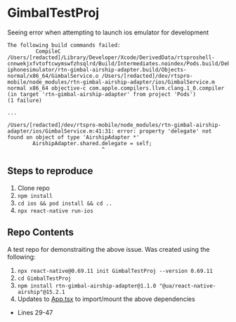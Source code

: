 # GimbalTestProj
Seeing error when attempting to launch ios emulator for development

```
The following build commands failed:
         CompileC /Users/[redacted]/Library/Developer/Xcode/DerivedData/rtsproshell-cnnwekjxfvtoftcwymswfzhsqlrd/Build/Intermediates.noindex/Pods.build/Debug-iphonesimulator/rtn-gimbal-airship-adapter.build/Objects-normal/x86_64/GimbalService.o /Users/[redacted]/dev/rtspro-mobile/node_modules/rtn-gimbal-airship-adapter/ios/GimbalService.m normal x86_64 objective-c com.apple.compilers.llvm.clang.1_0.compiler (in target 'rtn-gimbal-airship-adapter' from project 'Pods')
(1 failure)
 
...
 
/Users/[redacted]/dev/rtspro-mobile/node_modules/rtn-gimbal-airship-adapter/ios/GimbalService.m:41:31: error: property 'delegate' not found on object of type 'AirshipAdapter *'
        AirshipAdapter.shared.delegate = self;
                              ^
```

## Steps to reproduce
1. Clone repo
2. `npm install`
3. `cd ios && pod install && cd ..`
4. `npx react-native run-ios`

## Repo Contents
A test repo for demonstraiting the above issue. Was created using the following:

1. `npx react-native@0.69.11 init GimbalTestProj --version 0.69.11`
2. `cd GimbalTestProj`
3. `npm install rtn-gimbal-airship-adapter@1.1.0 "@ua/react-native-airship"@15.2.1`
4. Updates to [App.tsx](App.tsx) to import/mount the above dependencies
  - Lines 29-47

